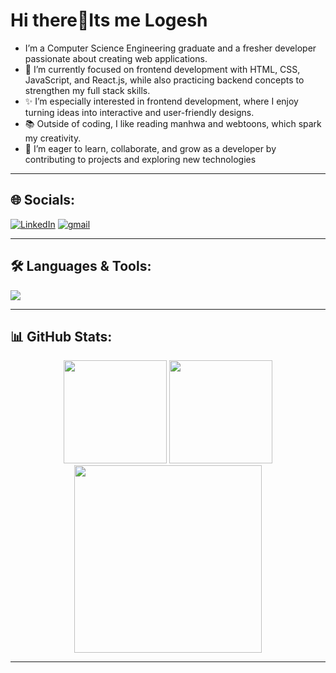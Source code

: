# Hi there👋Its me Logesh



- I’m a Computer Science Engineering graduate and a fresher developer passionate about creating web applications.
- 🌱 I’m currently focused on frontend development with HTML, CSS, JavaScript, and React.js, while also practicing backend concepts to strengthen my full stack skills.<br>
- ✨ I’m especially interested in frontend development, where I enjoy turning ideas into interactive and user-friendly designs.<br>
- 📚 Outside of coding, I like reading manhwa and webtoons, which spark my creativity.
- 🚀 I’m eager to learn, collaborate, and grow as a developer by contributing to projects and exploring new technologies
  
 ---
 
## 🌐 Socials:
[![LinkedIn](https://img.shields.io/badge/LinkedIn-0077B5?style=for-the-badge&logo=linkedin&logoColor=white)](https://www.linkedin.com/in/logesh-p-9689b3249/) 
[![gmail](https://img.shields.io/badge/Gmail-D14836?style=for-the-badge&logo=gmail&logoColor=white)](mailto:logeshp2073@gmail.com)

---


## 🛠️ Languages & Tools:
<p align="left">
  <img src="https://skillicons.dev/icons?i=html,css,js,react,java,mysql,git,github" />
</p>

---


## 📊 GitHub Stats:
<p align="center">
  <img src="https://github-readme-stats.vercel.app/api?username=Loki207&show_icons=true&theme=tokyonight&hide_title=true&count_private=true" height="165" />
  <img src="https://github-readme-streak-stats.herokuapp.com/?user=Loki207&theme=tokyonight"  height="165" />
  <img src="https://github-readme-stats.vercel.app/api/top-langs/?username=Loki207&theme=tokyonight&hide_border=true&layout=compact" width="300" />
</p>


---







